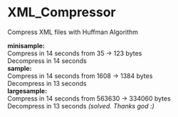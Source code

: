 # XML_Compressor
Compress XML files with Huffman Algorithm

**minisample:**\
  Compress in 14 seconds from 35 -> 123 bytes\
  Decompress in 14 seconds\
**sample:**\
  Compress in 14 seconds from 1608 -> 1384 bytes\
  Decompress in 13 seconds\
**largesample:**\
  Compress in 14 seconds from 563630 -> 334060 bytes\
  Decompress in 13 seconds *(solved. Thanks god :)*
